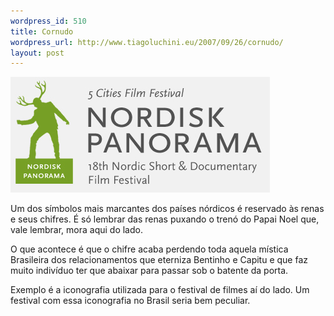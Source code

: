 ```yaml
--- 
wordpress_id: 510
title: Cornudo
wordpress_url: http://www.tiagoluchini.eu/2007/09/26/cornudo/
layout: post
---
```

![Chifre](/wp-content/uploads/2007/09/chifre.png)

Um dos símbolos mais marcantes dos países nórdicos é reservado às renas e seus chifres. É só lembrar das renas puxando o trenó do Papai Noel que, vale lembrar, mora aqui do lado.

O que acontece é que o chifre acaba perdendo toda aquela mística Brasileira dos relacionamentos que eterniza Bentinho e Capitu e que faz muito indivíduo ter que abaixar para passar sob o batente da porta.

Exemplo é a iconografia utilizada para o festival de filmes aí do lado. Um festival com essa iconografia no Brasil seria bem peculiar.
